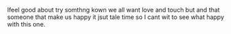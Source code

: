 Ifeel good about try somthng kown we all want love and touch but and that someone that make us happy it jsut tale time so I cant wit to see what happy with this one. 
